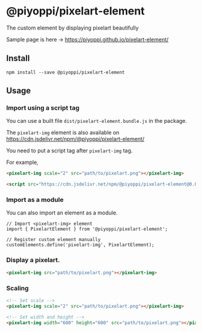 # @piyoppi/pixelart-element

The custom element by displaying pixelart beautifully

Sample page is here -> https://piyoppi.github.io/pixelart-element/

## Install

```
npm install --save @piyoppi/pixelart-element
```

## Usage

### Import using a script tag

You can use a built file `dist/pixelart-element.bundle.js` in the package.

The `pixelart-img` element is also available on https://cdn.jsdelivr.net/npm/@piyoppi/pixelart-element/

You need to put a script tag after `pixelart-img` tag.

For example,
```html
<pixelart-img scale="2" src="path/to/pixelart.png"></pixelart-img>

<script src="https://cdn.jsdelivr.net/npm/@piyoppi/pixelart-element@0.0.5/dist/pixelart-element.bundle.js"></script>
```

### Import as a module
You can also import an element as a module.

```
// Import <pixelart-img> element
import { PixelartElement } from '@piyoppi/pixelart-element';

// Register custom element manually
customElements.define('pixelart-img', PixelartElement);
```

### Display a pixelart.

```html
<pixelart-img src="path/to/pixelart.png"></pixelart-img>
```

### Scaling

```html
<!-- Set scale -->
<pixelart-img scale="2" src="path/to/pixelart.png"></pixelart-img>

<!-- Set width and height -->
<pixelart-img width="600" height="600" src="path/to/pixelart.png"></pixelart-img>
```

